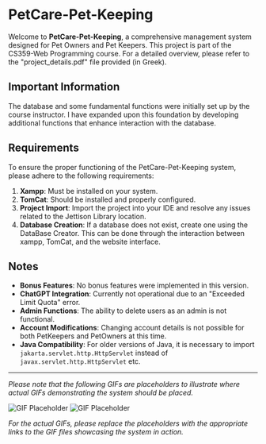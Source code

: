 # PetCare-Pet-Keeping

Welcome to **PetCare-Pet-Keeping**, a comprehensive management system designed for Pet Owners and Pet Keepers. This project is part of the CS359-Web Programming course. For a detailed overview, please refer to the "project_details.pdf" file provided (in Greek).

## Important Information
The database and some fundamental functions were initially set up by the course instructor. I have expanded upon this foundation by developing additional functions that enhance interaction with the database.

## Requirements
To ensure the proper functioning of the PetCare-Pet-Keeping system, please adhere to the following requirements:
1. **Xampp**: Must be installed on your system.
2. **TomCat**: Should be installed and properly configured.
3. **Project Import**: Import the project into your IDE and resolve any issues related to the Jettison Library location.
4. **Database Creation**: If a database does not exist, create one using the DataBase Creator. This can be done through the interaction between xampp, TomCat, and the website interface.

## Notes
- **Bonus Features**: No bonus features were implemented in this version.
- **ChatGPT Integration**: Currently not operational due to an "Exceeded Limit Quota" error.
- **Admin Functions**: The ability to delete users as an admin is not functional.
- **Account Modifications**: Changing account details is not possible for both PetKeepers and PetOwners at this time.
- **Java Compatibility**: For older versions of Java, it is necessary to import `jakarta.servlet.http.HttpServlet` instead of `javax.servlet.http.HttpServlet` etc.

---

*Please note that the following GIFs are placeholders to illustrate where actual GIFs demonstrating the system should be placed.*

![GIF Placeholder](#)
![GIF Placeholder](#)

*For the actual GIFs, please replace the placeholders with the appropriate links to the GIF files showcasing the system in action.*
